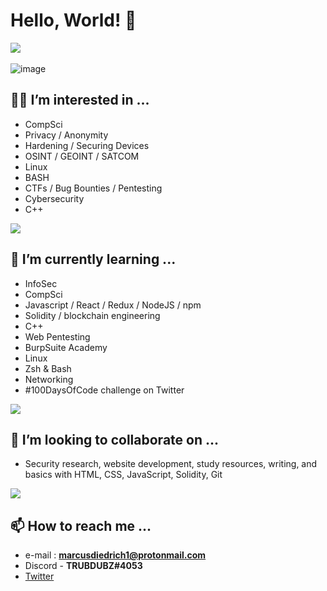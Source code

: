 # Hello, World! 👋

<a href="https://github.com/anuraghazra/github-readme-stats"></a><img align="center" src="https://github-readme-stats.vercel.app/api?username=TRUBDUBZ&show_icons=true&theme=ocean_dark"/>
</br>
</br>
 ![image](https://user-images.githubusercontent.com/95402733/192120254-e36e07d4-84b1-4c5f-b1f7-ebdf12655904.png)
 </br>


## 🧙‍♂️ **I’m interested in** ...

- CompSci
- Privacy / Anonymity 
- Hardening / Securing Devices
- OSINT / GEOINT / SATCOM
- Linux
- BASH    
- CTFs / Bug Bounties / Pentesting
- Cybersecurity
- C++

<a href="https://git.io/streak-stats"></a>
<img align="center" src="https://github-readme-streak-stats.herokuapp.com/?user=TRUBDUBZ&show_icons=true&theme=gotham"/>
 
## 🧠 I’m currently learning ...  

- InfoSec
- CompSci
- Javascript / React / Redux / NodeJS / npm
- Solidity / blockchain engineering 
- C++
- Web Pentesting
- BurpSuite Academy
- Linux
- Zsh & Bash 
- Networking
- #100DaysOfCode challenge on Twitter
 
<a href="https://github.com/anuraghazra/github-readme-stats"></a>
<img align="center" src="https://github-readme-stats.vercel.app/api/top-langs/?username=TRUBDUBZ&show_icons=true&theme=aura"/>

## 🤝 I’m looking to collaborate on ...

- Security research, website development, study resources, writing, and basics with HTML, CSS, JavaScript, Solidity, Git

<a href="https://github.com/ryo-ma/github-profile-trophy"><a/>
<img align="center" src="https://github-profile-trophy.vercel.app/?username=TRUBDUBZ&show_icons=true&theme=synthwave&row=1&layout=compact"/>


## 📫 How to reach me ...
  
- e-mail : **marcusdiedrich1@protonmail.com** 
- Discord - **TRUBDUBZ#4053**
- [Twitter](https://twitter.com/marcusdiedrich1)



